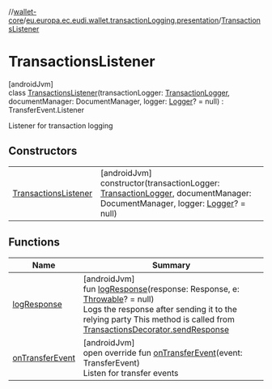 //[wallet-core](../../../index.md)/[eu.europa.ec.eudi.wallet.transactionLogging.presentation](../index.md)/[TransactionsListener](index.md)

# TransactionsListener

[androidJvm]\
class [TransactionsListener](index.md)(transactionLogger: [TransactionLogger](../../eu.europa.ec.eudi.wallet.transactionLogging/-transaction-logger/index.md), documentManager: DocumentManager, logger: [Logger](../../eu.europa.ec.eudi.wallet.logging/-logger/index.md)? = null) : TransferEvent.Listener

Listener for transaction logging

## Constructors

| | |
|---|---|
| [TransactionsListener](-transactions-listener.md) | [androidJvm]<br>constructor(transactionLogger: [TransactionLogger](../../eu.europa.ec.eudi.wallet.transactionLogging/-transaction-logger/index.md), documentManager: DocumentManager, logger: [Logger](../../eu.europa.ec.eudi.wallet.logging/-logger/index.md)? = null) |

## Functions

| Name | Summary |
|---|---|
| [logResponse](log-response.md) | [androidJvm]<br>fun [logResponse](log-response.md)(response: Response, e: [Throwable](https://kotlinlang.org/api/latest/jvm/stdlib/kotlin-stdlib/kotlin/-throwable/index.html)? = null)<br>Logs the response after sending it to the relying party This method is called from [TransactionsDecorator.sendResponse](../-transactions-decorator/send-response.md) |
| [onTransferEvent](on-transfer-event.md) | [androidJvm]<br>open override fun [onTransferEvent](on-transfer-event.md)(event: TransferEvent)<br>Listen for transfer events |
